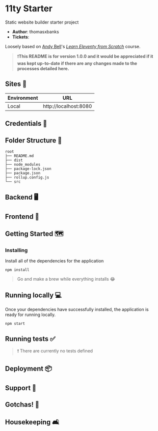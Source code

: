 # 11ty Starter

Static website builder starter project

- **Author**: thomasxbanks
- **Tickets**: 

Loosely based on [Andy Bell](https://twitter.com/hankchizljaw/)'s _[Learn Eleventy from Scratch](https://piccalil.li/course/learn-eleventy-from-scratch/lesson/1/)_ course.

> ❗️**This README is for version 1.0.0 and it would be appreciated if it was kept up-to-date if there are any changes made to the processes detailed here.**

## Sites 📄

| Environment | URL |
| --- | --- |
| Local | http://localhost:8080 |

## Credentials 🔐

## Folder Structure 📁

```
root
├── README.md
├── dist
├── node_modules
├── package-lock.json
├── package.json
├── rollup.config.js
└── src
```

## Backend 🖥

## Frontend 📱

## Getting Started 🗺

### Installing

Install all of the dependencies for the application

```
npm install
```

> Go and make a brew while everything installs 😂

## Running locally 💻

Once your dependencies have successfully installed, the application is ready for running locally.

```
npm start
```

## Running tests ✅

> ❗️ There are currently no tests defined

## Deployment 📦

## Support 💪

## Gotchas! 🤔

## Housekeeping 🛋